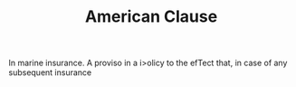 ---
title: American Clause
letter: A
permalink: "/definitions/bld-american-clause.html"
body: In marine insurance. A proviso in a i>olicy to the efTect that, in case of any
  subsequent insurance
published_at: '2018-07-07'
source: Black's Law Dictionary 2nd Ed (1910)
layout: post
---